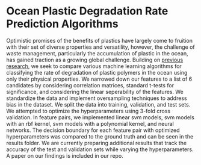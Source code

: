 # Ocean Plastic Degradation Rate Prediction Algorithms
 Optimistic promises of the benefits of plastics have largely come to fruition with their set of diverse properties and versatility, however, the challenge of waste management, particularly the accumulation of plastic in the ocean, has gained traction as a growing global challenge. Building on [previous research](https://www.nature.com/articles/s41467-020-14538-z), we seek to compare various machine learning algorithms for classifying the rate of degradation of plastic polymers in the ocean using only their physical properties. We narrowed down our features to a list of 6 candidates by considering correlation matrices, standard t-tests for significance, and considering the linear seperability of the features. We standardize the data and implement oversampling techniques to address bias in the dataset. We split the data into training, validation, and test sets. We attempted to optimize the hyperparameters using 3-fold cross validation. In feature pairs, we implemented linear svm models, svm models with an rbf kernel, svm models with a polynomial kernel, and neural networks. The decision boundary for each feature pair with optimized hyperparameters was compared to the ground truth and can be seen in the results folder. We are currently preparing additional results that track the accuracy of the test and validation sets while varying the hyperparameters. A paper on our findings is included in our repo.